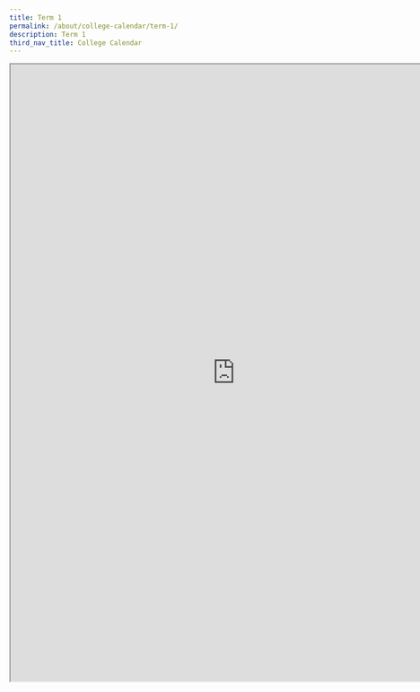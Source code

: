 ```yaml
---
title: Term 1
permalink: /about/college-calendar/term-1/
description: Term 1
third_nav_title: College Calendar
---
```



<iframe scrolling="no" height="1100px" width="800px" src="https://docs.google.com/document/d/e/2PACX-1vS1dKN2tp3wmgdM6I78GTiownxwRFgnzcdLimLlQ_f-FNFuNJpqffdPditRvs6VDA/pub?embedded=true"></iframe>
